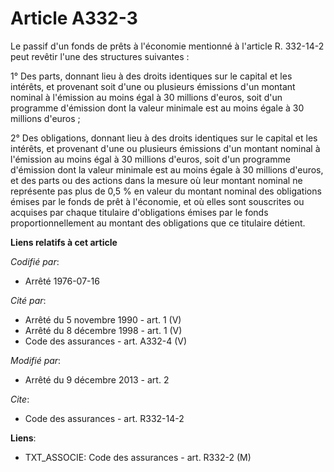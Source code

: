 # Article A332-3

Le passif d'un fonds de prêts à l'économie mentionné à l'article R. 332-14-2 peut revêtir l'une des structures suivantes : 

1° Des parts, donnant lieu à des droits identiques sur le capital et les intérêts, et provenant soit d'une ou plusieurs
émissions d'un montant nominal à l'émission au moins égal à 30 millions d'euros, soit d'un programme d'émission dont la
valeur minimale est au moins égale à 30 millions d'euros ; 

2° Des obligations, donnant lieu à des droits identiques sur le capital et les intérêts, et provenant d'une ou plusieurs
émissions d'un montant nominal à l'émission au moins égal à 30 millions d'euros, soit d'un programme d'émission dont la
valeur minimale est au moins égale à 30 millions d'euros, et des parts ou des actions dans la mesure où leur montant nominal
ne représente pas plus de 0,5 % en valeur du montant nominal des obligations émises par le fonds de prêt à l'économie, et où
elles sont souscrites ou acquises par chaque titulaire d'obligations émises par le fonds proportionnellement au montant des
obligations que ce titulaire détient.

**Liens relatifs à cet article**

_Codifié par_:

  - Arrêté 1976-07-16

_Cité par_:

  - Arrêté du 5 novembre 1990 - art. 1 (V)
  - Arrêté du 8 décembre 1998 - art. 1 (V)
  - Code des assurances - art. A332-4 (V)

_Modifié par_:

  - Arrêté du 9 décembre 2013 - art. 2

_Cite_:

  - Code des assurances - art. R332-14-2

**Liens**:

  - TXT_ASSOCIE: Code des assurances - art. R332-2 (M)
